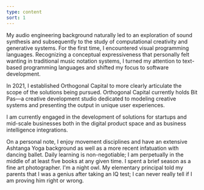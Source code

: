 ```yaml
---
type: content
sort: 1
---
```


My audio engineering background naturally led to an exploration of sound synthesis and subsequently to the study of computational creativity and generative systems. For the first time, I encountered visual programming languages. Recognizing a conceptual expressiveness that personally felt wanting in traditional music notation systems, I turned my attention to text-based programming languages and shifted my focus to software development.

In 2021, I established Orthogonal Capital to more clearly articulate the scope of the solutions being pursued. Orthogonal Capital currently holds Bit Pas—a creative development studio dedicated to modeling creative systems and presenting the output in unique user experiences.

I am currently engaged in the development of solutions for startups and mid-scale businesses both in the digital product space and as business intelligence integrations.

On a personal note, I enjoy movement disciplines and have an extensive Ashtanga Yoga background as well as a more recent infatuation with dancing ballet. Daily learning is non-negotiable; I am perpetually in the middle of at least five books at any given time. I spent a brief season as a fine art photographer. I'm a night owl. My elementary principal told my parents that I was a genius after taking an IQ test; I can never really tell if I am proving him right or wrong.

